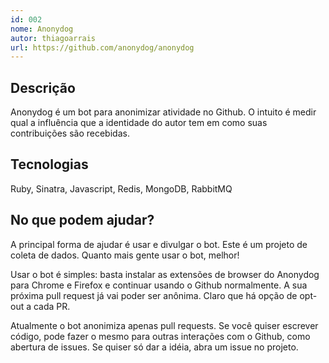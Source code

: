 ```yaml
---
id: 002
nome: Anonydog
autor: thiagoarrais
url: https://github.com/anonydog/anonydog
---
```


## Descrição

Anonydog é um bot para anonimizar atividade no Github. O intuito é medir
qual a influência que a identidade do autor tem em como suas contribuições
são recebidas. 

## Tecnologias

Ruby, Sinatra, Javascript, Redis, MongoDB, RabbitMQ

## No que podem ajudar?

A principal forma de ajudar é usar e divulgar o bot. Este é um projeto de
coleta de dados. Quanto mais gente usar o bot, melhor!

Usar o bot é simples: basta instalar as extensões de browser do Anonydog
para Chrome e Firefox e continuar usando o Github normalmente. A sua próxima
pull request já vai poder ser anônima. Claro que há opção de opt-out a cada
PR.

Atualmente o bot anonimiza apenas pull requests. Se você quiser escrever
código, pode fazer o mesmo para outras interações com o Github, como
abertura de issues. Se quiser só dar a idéia, abra um issue no projeto.
